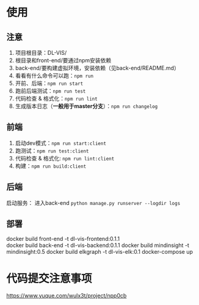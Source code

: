 # 使用

## 注意

1. 项目根目录：DL-VIS/
2. 根目录和front-end/要通过npm安装依赖
3. back-end/要构建虚拟环境，安装依赖（见back-end/README.md）
4. 看看有什么命令可以跑：`npm run`
5. 开前、后端：`npm run start`
6. 跑前后端测试：`npm run test`
7. 代码检查 & 格式化：`npm run lint`
8. 生成版本日志（**一般用于master分支**）：`npm run changelog`

## 前端

1. 启动dev模式：`npm run start:client`
2. 跑测试：`npm run test:client`
3. 代码检查 & 格式化: `npm run lint:client`
4. 构建：`npm run build:client`

## 后端

启动服务：
进入back-end
`python manage.py runserver --logdir logs`



## 部署

docker build front-end -t dl-vis-frontend:0.1.1  
docker build back-end -t dl-vis-backend:0.1.1
docker build mindinsight -t mindinsight:0.5
docker build elkgraph -t dl-vis-elk:0.1
docker-compose up

# 代码提交注意事项

https://www.yuque.com/wulx3t/project/npp0cb
